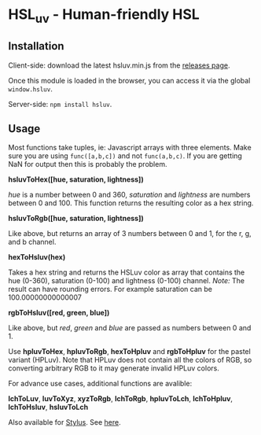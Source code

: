 # HSL<sub>uv</sub> - Human-friendly HSL

## Installation

Client-side: download the latest hsluv.min.js from the 
[releases page](https://github.com/hsluv/hsluv/releases).
 
Once this module is loaded in the browser, you can access it via the
global ``window.hsluv``.

Server-side: ``npm install hsluv``.

## Usage

Most functions take tuples, ie: Javascript arrays with three elements.  Make sure you are using
`func([a,b,c])` and not `func(a,b,c)`. If you are getting NaN for output then this is probably
the problem.

**hsluvToHex([hue, saturation, lightness])**

*hue* is a number between 0 and 360, *saturation* and *lightness* are 
numbers between 0 and 100. This function returns the resulting color as 
a hex string.

**hsluvToRgb([hue, saturation, lightness])**

Like above, but returns an array of 3 numbers between 0 and 1, for the 
r, g, and b channel.

**hexToHsluv(hex)**

Takes a hex string and returns the HSLuv color as array that contains 
the hue (0-360), saturation (0-100) and lightness (0-100) channel.
_Note:_ The result can have rounding errors. For example saturation can 
be 100.00000000000007

**rgbToHsluv([red, green, blue])**

Like above, but *red*, *green* and *blue* are passed as numbers between 
0 and 1.

Use **hpluvToHex**, **hpluvToRgb**, **hexToHpluv** and **rgbToHpluv** for 
the pastel variant (HPLuv). Note that HPLuv does not contain all the colors 
of RGB, so converting arbitrary RGB to it may generate invalid HPLuv colors.

For advance use cases, additional functions are avalible:

**lchToLuv**, **luvToXyz**, **xyzToRgb**, **lchToRgb**, **hpluvToLch**, **lchToHpluv**, **lchToHsluv**, **hsluvToLch**

Also available for [Stylus](http://stylus-lang.com/). See
[here](https://github.com/hsluv/hsluv-stylus).
